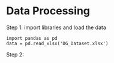 # Data Processing
Step 1: import libraries and load the data
```
import pandas as pd
data = pd.read_xlsx('DG_Dataset.xlsx')
```
Step 2: 
